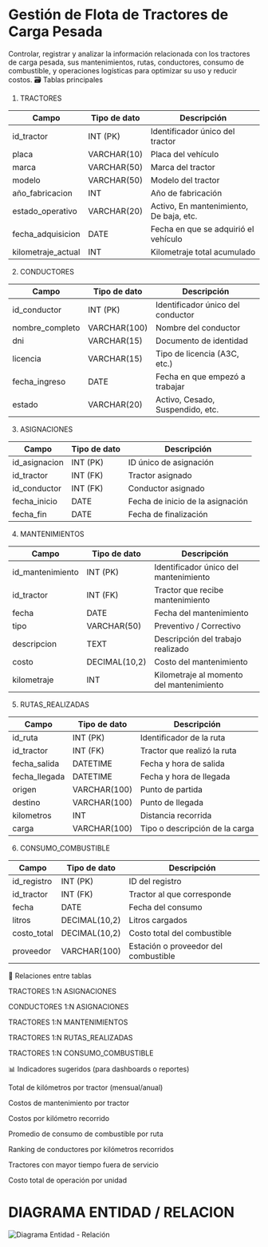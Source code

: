 # Gestión de Flota de Tractores de Carga Pesada

Controlar, registrar y analizar la información relacionada con los tractores de carga pesada, sus mantenimientos, rutas, conductores, consumo de combustible, y operaciones logísticas para optimizar su uso y reducir costos.
🗃️ Tablas principales
1. TRACTORES

| Campo               | Tipo de dato | Descripción                             |
| ------------------- | ------------ | --------------------------------------- |
| id\_tractor         | INT (PK)     | Identificador único del tractor         |
| placa               | VARCHAR(10)  | Placa del vehículo                      |
| marca               | VARCHAR(50)  | Marca del tractor                       |
| modelo              | VARCHAR(50)  | Modelo del tractor                      |
| año\_fabricacion    | INT          | Año de fabricación                      |
| estado\_operativo   | VARCHAR(20)  | Activo, En mantenimiento, De baja, etc. |
| fecha\_adquisicion  | DATE         | Fecha en que se adquirió el vehículo    |
| kilometraje\_actual | INT          | Kilometraje total acumulado             |

2. CONDUCTORES

| Campo            | Tipo de dato | Descripción                       |
| ---------------- | ------------ | --------------------------------- |
| id\_conductor    | INT (PK)     | Identificador único del conductor |
| nombre\_completo | VARCHAR(100) | Nombre del conductor              |
| dni              | VARCHAR(15)  | Documento de identidad            |
| licencia         | VARCHAR(15)  | Tipo de licencia (A3C, etc.)      |
| fecha\_ingreso   | DATE         | Fecha en que empezó a trabajar    |
| estado           | VARCHAR(20)  | Activo, Cesado, Suspendido, etc.  |

3. ASIGNACIONES

| Campo          | Tipo de dato | Descripción                      |
| -------------- | ------------ | -------------------------------- |
| id\_asignacion | INT (PK)     | ID único de asignación           |
| id\_tractor    | INT (FK)     | Tractor asignado                 |
| id\_conductor  | INT (FK)     | Conductor asignado               |
| fecha\_inicio  | DATE         | Fecha de inicio de la asignación |
| fecha\_fin     | DATE         | Fecha de finalización            |

4. MANTENIMIENTOS

| Campo             | Tipo de dato  | Descripción                              |
| ----------------- | ------------- | ---------------------------------------- |
| id\_mantenimiento | INT (PK)      | Identificador único del mantenimiento    |
| id\_tractor       | INT (FK)      | Tractor que recibe mantenimiento         |
| fecha             | DATE          | Fecha del mantenimiento                  |
| tipo              | VARCHAR(50)   | Preventivo / Correctivo                  |
| descripcion       | TEXT          | Descripción del trabajo realizado        |
| costo             | DECIMAL(10,2) | Costo del mantenimiento                  |
| kilometraje       | INT           | Kilometraje al momento del mantenimiento |


5. RUTAS_REALIZADAS

| Campo          | Tipo de dato | Descripción                    |
| -------------- | ------------ | ------------------------------ |
| id\_ruta       | INT (PK)     | Identificador de la ruta       |
| id\_tractor    | INT (FK)     | Tractor que realizó la ruta    |
| fecha\_salida  | DATETIME     | Fecha y hora de salida         |
| fecha\_llegada | DATETIME     | Fecha y hora de llegada        |
| origen         | VARCHAR(100) | Punto de partida               |
| destino        | VARCHAR(100) | Punto de llegada               |
| kilometros     | INT          | Distancia recorrida            |
| carga          | VARCHAR(100) | Tipo o descripción de la carga |


6. CONSUMO_COMBUSTIBLE

| Campo        | Tipo de dato  | Descripción                          |
| ------------ | ------------- | ------------------------------------ |
| id\_registro | INT (PK)      | ID del registro                      |
| id\_tractor  | INT (FK)      | Tractor al que corresponde           |
| fecha        | DATE          | Fecha del consumo                    |
| litros       | DECIMAL(10,2) | Litros cargados                      |
| costo\_total | DECIMAL(10,2) | Costo total del combustible          |
| proveedor    | VARCHAR(100)  | Estación o proveedor del combustible |

🔗 Relaciones entre tablas

TRACTORES 1:N ASIGNACIONES

CONDUCTORES 1:N ASIGNACIONES

TRACTORES 1:N MANTENIMIENTOS

TRACTORES 1:N RUTAS_REALIZADAS

TRACTORES 1:N CONSUMO_COMBUSTIBLE

📊 Indicadores sugeridos (para dashboards o reportes)

Total de kilómetros por tractor (mensual/anual)

Costos de mantenimiento por tractor

Costos por kilómetro recorrido

Promedio de consumo de combustible por ruta

Ranking de conductores por kilómetros recorridos

Tractores con mayor tiempo fuera de servicio

Costo total de operación por unidad

# DIAGRAMA ENTIDAD / RELACION

![Diagrama Entidad - Relación](https://github.com/user-attachments/assets/d3d6ed65-d02b-493d-ba5b-5df3b404082c)



